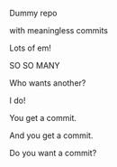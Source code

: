 Dummy repo

with meaningless commits

Lots of em!

SO SO MANY

Who wants another?

I do!

You get a commit.

And you get a commit.

Do you want a commit?
